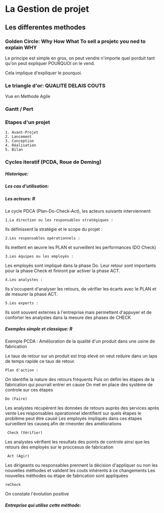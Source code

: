 # La Gestion de projet

## Les differentes methodes 

### Golden Circle: Why How What To sell a projetc you ned to explain WHY 

Le principe est simple en gros, on peut vendre n'importe quel porduit tant qu'on peut expliquer POURQUOI on le vend.

Cela implique d'expliquer le pourquoi.

### Le triangle d'or: QUALITE DELAIS COUTS 

Vue en Methode Agile 

### Gantt / Pert 


### Etapes d'un projet 
    1. Avant-Projet
    2. Lancement 
    3. Conception 
    4. Réalisation 
    5. Bilan 


### Cycles iteratif (PCDA, Roue de Deming)

##### Historique: 

##### Les cas d'utilisation:

##### Les acteurs: R


Le cycle PDCA (Plan-Do-Check-Act), les acteurs suivants interviennent: 

    1.La direction ou les responsables stratégiques :

Ils définissent la stratégie et le scope du projet :

    2.Les responsables opérationnels :

Ils mettent en œuvre les PLAN et surveillent les performances (DO Check)

    3.Les équipes ou les employés :

Les employés sont impliqué dans la phase Do. Leur retour sont importants pour la phase Check et finiront par activer la phase ACT. 

    4.Les analystes : 

Ils s'occupent d'analyser les retours, de vérifier les écarts avec le PLAN et de mesurer la phase ACT.


    5.Les experts : 

Ils sont souvent externes à l'entreprise mais permettent d'appuyer et de conforter les analystes dans la mesure des phases de CHECK



##### Exemples simple et classique: R 


Exemple PCDA : Amélioration de la qualité d'un produit dans une usine de fabrication

Le taux de retour sur un produit est trop elevé on veut reduire dans un laps de temps rapide ce taux de retour. 

    Plan d'action :


On identifie la nature des retours fréquents
Puis on défini les étapes de la fabrication qui pourrait entrer en cause 
On met en place des système de controle sur ces étapes


    Do (Faire)

Les analystes récupèrent les données de retours auprès des services après vente
Les responsables operationnel identifient sur quels étapes le problème peut être causé
Les employés impliqués dans ces étapes surveillent les causeq afin de rmeonter des améliorations


     Check (Vérifier)

Les analystes vérifient les resultats des points de controle ainsi que les retours des employés sur le proccesus de fabrication

     Act (Agir)

Les dirigeants ou responsables prennent la décision d'appliquer ou non les nouvelles méthodes et valident les couts inhérents à ce changements
Les nouvelles méthodes ou étape de fabrication sont appliquées 


    reCheck

On constate l'évolution positive 

##### Entreprise qui utilise cette méthode: 

